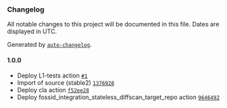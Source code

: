### Changelog

All notable changes to this project will be documented in this file. Dates are displayed in UTC.

Generated by [`auto-changelog`](https://github.com/CookPete/auto-changelog).

#### 1.0.0

- Deploy L1-tests action [`#1`](https://github.com/rdkcentral/common-library/pull/1)
- Import of source (stable2) [`1376928`](https://github.com/rdkcentral/common-library/commit/1376928df974e9dc8eb2a311371ddda794f124f4)
- Deploy cla action [`f52ee28`](https://github.com/rdkcentral/common-library/commit/f52ee2865225f9b691d19dc1eda0f6b1e047d3ff)
- Deploy fossid_integration_stateless_diffscan_target_repo action [`9646492`](https://github.com/rdkcentral/common-library/commit/96464927732e43cadd2ba0d3c275abc72f28d2f0)
